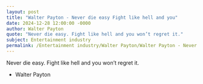 ```yaml
---
layout: post
title: "Walter Payton - Never die easy Fight like hell and you"
date: 2024-12-28 12:00:00 -0000
author: Walter Payton
quote: "Never die easy. Fight like hell and you won’t regret it."
subject: Entertainment industry
permalink: /Entertainment industry/Walter Payton/Walter Payton - Never die easy Fight like hell and you
---
```


Never die easy. Fight like hell and you won’t regret it.

- Walter Payton
